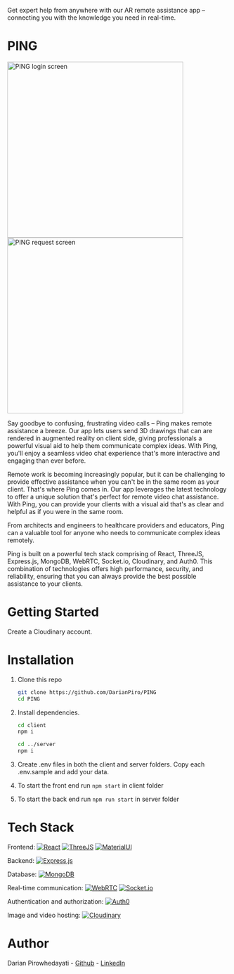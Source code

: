 Get expert help from anywhere with our AR remote assistance app – connecting you with the knowledge you need in real-time.

# PING


<img src="https://res.cloudinary.com/dc3ejnypr/image/upload/v1680268956/Screenshot_2023-03-31_at_14.09.56_ujri4k.png"  height="400" alt='PING login screen'>
<img src="https://res.cloudinary.com/dc3ejnypr/image/upload/v1680268969/Screenshot_2023-03-31_at_14.10.45_ztcmkj.png"  height="400" alt='PING request screen'>

Say goodbye to confusing, frustrating video calls – Ping makes remote assistance a breeze. Our app lets users send 3D drawings that can are rendered in augmented reality on client side, giving professionals a powerful visual aid to help them communicate complex ideas. With Ping, you'll enjoy a seamless video chat experience that's more interactive and engaging than ever before.

Remote work is becoming increasingly popular, but it can be challenging to provide effective assistance when you can't be in the same room as your client. That's where Ping comes in. Our app leverages the latest technology to offer a unique solution that's perfect for remote video chat assistance. With Ping, you can provide your clients with a visual aid that's as clear and helpful as if you were in the same room.

From architects and engineers to healthcare providers and educators, Ping can a valuable tool for anyone who needs to communicate complex ideas remotely.

Ping is built on a powerful tech stack comprising of React, ThreeJS, Express.js, MongoDB, WebRTC, Socket.io, Cloudinary, and Auth0. This combination of technologies offers high performance, security, and reliability, ensuring that you can always provide the best possible assistance to your clients.

# Getting Started

Create a Cloudinary account.

# Installation

1. Clone this repo

   ```bash
   git clone https://github.com/DarianPiro/PING
   cd PING
   ```

2. Install dependencies.

   ```bash
   cd client
   npm i

   cd ../server
   npm i
   ```

3. Create .env files in both the client and server folders.
   Copy each .env.sample and add your data.

4. To start the front end run `npm start` in client folder

5. To start the back end run `npm run start` in server folder

# Tech Stack

Frontend: [![React](https://img.shields.io/badge/React-blue?logo=react&logoColor=white)](https://reactjs.org/) [![ThreeJS](https://img.shields.io/badge/ThreeJS-black?logo=three.js&logoColor=white)](https://threejs.org/) [![MaterialUI](https://img.shields.io/badge/MaterialUI-teal?logo=material-ui&logoColor=white)](https://material-ui.com/)

Backend: [![Express.js](https://img.shields.io/badge/Express.js-grey?logo=express&logoColor=white)](https://expressjs.com/)

Database: [![MongoDB](https://img.shields.io/badge/MongoDB-green?logo=mongodb&logoColor=white)](https://www.mongodb.com/)

Real-time communication: [![WebRTC](https://img.shields.io/badge/WebRTC-red?logo=webrtc&logoColor=white)](https://webrtc.org/) [![Socket.io](https://img.shields.io/badge/Socket.io-grey?logo=socket.io&logoColor=white)](https://socket.io/)

Authentication and authorization: [![Auth0](https://img.shields.io/badge/Auth0-orange?logo=auth0&logoColor=white)](https://auth0.com/)

Image and video hosting: [![Cloudinary](https://img.shields.io/badge/Cloudinary-blueviolet?logo=cloudinary&logoColor=white)](https://cloudinary.com/)

# Author

Darian Pirowhedayati - [Github](https://github.com/DarianPiro) - [LinkedIn](https://www.linkedin.com/in/darian-pirowhedayati-3a928a1b6/)
